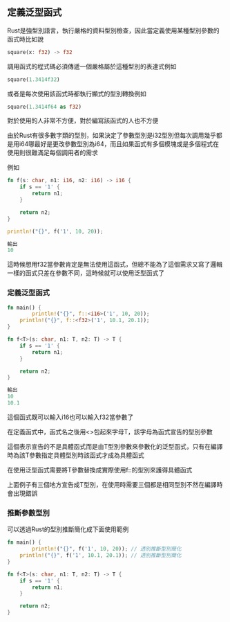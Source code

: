 ## 定義泛型函式

Rust是強型別語言，執行嚴格的資料型別檢查，因此當定義使用某種型別參數的函式時比如說

```rust
square(x: f32) -> f32
```

調用函式的程式碼必須傳遞一個嚴格屬於這種型別的表達式例如

```rust
square(1.3414f32)
```

或者是每次使用該函式時都執行顯式的型別轉換例如

```rust
square(1.3414f64 as f32)
```

對於使用的人非常不方便，對於編寫該函式的人也不方便

由於Rust有很多數字類的型別，如果決定了參數型別是i32型別但每次調用幾乎都是用i64哪最好是更改參數型別為i64，而且如果函式有多個模塊或是多個程式在使用則很難滿足每個調用者的需求

例如

```rust
fn f(s: char, n1: i16, n2: i16) -> i16 {
    if s == '1' {
        return n1;
    }

    return n2;
}

println!("{}", f('1', 10, 20));

輸出
10
```

這時候想用f32當參數肯定是無法使用這函式，但總不能為了這個需求又寫了邏輯一樣的函式只差在參數不同，這時候就可以使用泛型函式了

### 定義泛型函式

```rust
fn main() {
		println!("{}", f::<i16>('1', 10, 20));
    println!("{}", f::<f32>('1', 10.1, 20.1));
}

fn f<T>(s: char, n1: T, n2: T) -> T {
    if s == '1' {
        return n1;
    }

    return n2;
}

輸出
10
10.1
```

這個函式既可以輸入i16也可以輸入f32當參數了

在定義函式中，函式名之後用<>包起來字母T，該字母為函式宣告的型別參數

這個表示宣告的不是具體函式而是由T型別參數來參數化的泛型函式，只有在編譯時為該T參數指定具體型別時該函式才成為具體函式

在使用泛型函式需要將T參數替換成實際使用f::<i16>的型別來護得具體函式

上面例子有三個地方宣告成T型別，在使用時需要三個都是相同型別不然在編譯時會出現錯誤

### 推斷參數型別

可以透過Rust的型別推斷簡化成下面使用範例

```rust
fn main() {
		println!("{}", f('1', 10, 20)); // 透別推斷型別簡化
    println!("{}", f('1', 10.1, 20.1)); // 透別推斷型別簡化
}

fn f<T>(s: char, n1: T, n2: T) -> T {
    if s == '1' {
        return n1;
    }

    return n2;
}
```